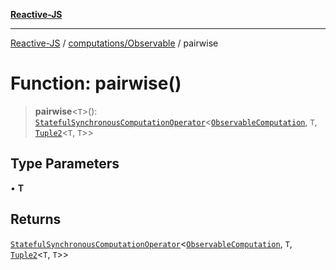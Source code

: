 [**Reactive-JS**](../../../README.md)

***

[Reactive-JS](../../../README.md) / [computations/Observable](../README.md) / pairwise

# Function: pairwise()

> **pairwise**\<`T`\>(): [`StatefulSynchronousComputationOperator`](../../type-aliases/StatefulSynchronousComputationOperator.md)\<[`ObservableComputation`](../interfaces/ObservableComputation.md), `T`, [`Tuple2`](../../../functions/type-aliases/Tuple2.md)\<`T`, `T`\>\>

## Type Parameters

• **T**

## Returns

[`StatefulSynchronousComputationOperator`](../../type-aliases/StatefulSynchronousComputationOperator.md)\<[`ObservableComputation`](../interfaces/ObservableComputation.md), `T`, [`Tuple2`](../../../functions/type-aliases/Tuple2.md)\<`T`, `T`\>\>
